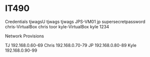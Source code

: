 # IT490

Credentials
  tjwagsU
    tjwags
    tjwags
  JPS-VM01
    jp
    supersecretpassword
  chris-VirtualBox
    chris
    toor
  kyle-VirtualBox
    kyle
    1234


Network Provisions

  TJ
    192.168.0.60-69
  Chris
    192.168.0.70-79
  JP
    192.168.0.80-89
  Kyle
    192.168.0.90-99
